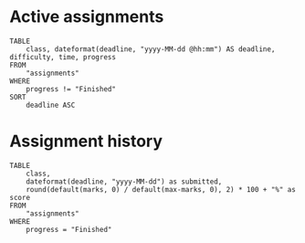 # Active assignments
```dataview
TABLE
	class, dateformat(deadline, "yyyy-MM-dd @hh:mm") AS deadline, difficulty, time, progress
FROM
	"assignments"
WHERE
	progress != "Finished"
SORT
	deadline ASC
```

# Assignment history
```dataview
TABLE
	class,
	dateformat(deadline, "yyyy-MM-dd") as submitted,
	round(default(marks, 0) / default(max-marks, 0), 2) * 100 + "%" as score
FROM
	"assignments"
WHERE
	progress = "Finished"
```